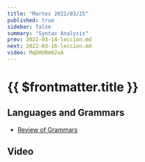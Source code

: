 ```yaml
---
title: "Martes 2022/03/15"
published: true
sidebar: false
summary: "Syntax Analysis"
prev: 2022-03-14-leccion.md
next: 2022-03-16-leccion.md
video: MqDHURm62vA
---
```


# {{ $frontmatter.title }}

## Languages and Grammars

* [Review of Grammars](/temas/syntax-analysis/teoria.html#introduccion-a-los-analizadores-sintacticos)

## Video 

<youtube></youtube>